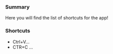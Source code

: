 ### Summary
Here you will find the list of shortcuts for the app!
### Shortcuts
* Ctrl+V...
* CTR+C ...